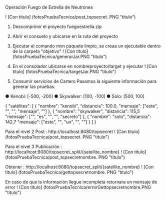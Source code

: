 Operación Fuego de Estrella de Neutrones

! [Con titulo] (fotosPruebaTecnica/post_topsecret. PNG "titulo") 

1. Descomprimir el proyecto fuegoestrella.zip

2. Abrir el consuelo y ubicarse en la ruta del proyecto 

3. Ejecutar el comando mvn paquete limpio, se creaa un ejecutable dentro de la carpeta "objetivo" 
! [Con titulo] (fotosPruebaTecnica/generarJar.PNG "titulo") 

4. En el consolador ubicarse en nombreproyecto/target y ejecutar 
! [Con titulo] (fotosPruebaTecnica/targetJar.PNG "titulo") 

5. Consumir servicios de Cartero 
Pasamos la siguiente información para generar las pruebas. 

● Kenobi: [-500, -200] 
● Skywalker: [100, -100] 
● Solo: [500, 100]

{ 
"satélites": [ 
    { 
 "nombre": "kenobi", 
 "distancia": 100.0, 
 "mensaje": ["este", "", "", "mensaje", ""] 
    }, 
    { 
 "nombre": "skywalker", 
 "distancia": 115,5 
 "mensaje": ["", "es", "", "", "secreto"] 
    }, 
    { 
 "nombre": "solo", 
 "distancia": 142,7 
 "mensaje": ["este", "", "un", "", ""] 
    } 
  ] 
} 

Para el nivel 2 
Post : http://localhost:8080/topsecret
! [Con titulo] (fotosPruebaTecnica/post_topsecret. PNG "titulo") 

Para el nivel 3 
Publicación : http://localhost:8080/topsecret_split/{satellite_nombre} 
! [Con titulo] (fotosPruebaTecnica/post_topsecretnombre. PNG "titulo") 

Obtener : http://localhost:8080/topsecret_split/{satellite_nombre} 
! [Con titulo] (fotosPruebaTecnica/gettopsecretnombre. PNG "titulo") 


En caso de que la información llegue incompleta retornara un mensaje de error
! [Con titulo] (fotosPruebaTecnica/errorGettopsecretnombre.PNG "titulo") 


